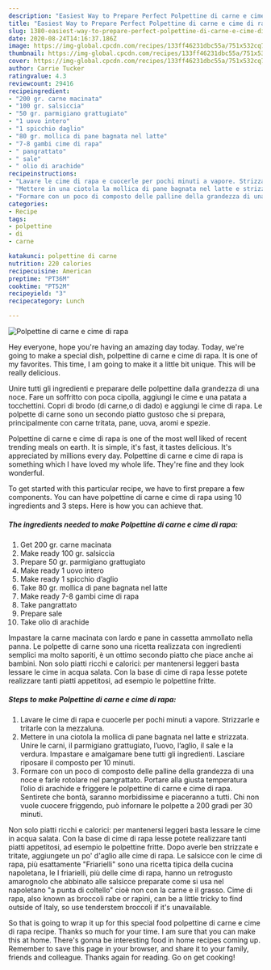 ```yaml
---
description: "Easiest Way to Prepare Perfect Polpettine di carne e cime di rapa"
title: "Easiest Way to Prepare Perfect Polpettine di carne e cime di rapa"
slug: 1380-easiest-way-to-prepare-perfect-polpettine-di-carne-e-cime-di-rapa
date: 2020-08-24T14:16:37.186Z
image: https://img-global.cpcdn.com/recipes/133ff46231dbc55a/751x532cq70/polpettine-di-carne-e-cime-di-rapa-recipe-main-photo.jpg
thumbnail: https://img-global.cpcdn.com/recipes/133ff46231dbc55a/751x532cq70/polpettine-di-carne-e-cime-di-rapa-recipe-main-photo.jpg
cover: https://img-global.cpcdn.com/recipes/133ff46231dbc55a/751x532cq70/polpettine-di-carne-e-cime-di-rapa-recipe-main-photo.jpg
author: Carrie Tucker
ratingvalue: 4.3
reviewcount: 29416
recipeingredient:
- "200 gr. carne macinata"
- "100 gr. salsiccia"
- "50 gr. parmigiano grattugiato"
- "1 uovo intero"
- "1 spicchio daglio"
- "80 gr. mollica di pane bagnata nel latte"
- "7-8 gambi cime di rapa"
- " pangrattato"
- " sale"
- " olio di arachide"
recipeinstructions:
- "Lavare le cime di rapa e cuocerle per pochi minuti a vapore. Strizzarle e tritarle con la mezzaluna."
- "Mettere in una ciotola la mollica di pane bagnata nel latte e strizzata. Unire le carni, il parmigiano grattugiato, l’uovo, l’aglio, il sale e la verdura. Impastare e amalgamare bene tutti gli ingredienti. Lasciare riposare il composto per 10 minuti."
- "Formare con un poco di composto delle palline della grandezza di una noce e farle rotolare nel pangrattato. Portare alla giusta temperatura l’olio di arachide e friggere le polpettine di carne e cime di rapa. Sentirete che bontà, saranno morbidissime e piaceranno a tutti. Chi non vuole cuocere friggendo, può infornare le polpette a 200 gradi per 30 minuti."
categories:
- Recipe
tags:
- polpettine
- di
- carne

katakunci: polpettine di carne 
nutrition: 220 calories
recipecuisine: American
preptime: "PT36M"
cooktime: "PT52M"
recipeyield: "3"
recipecategory: Lunch

---
```



![Polpettine di carne e cime di rapa](https://img-global.cpcdn.com/recipes/133ff46231dbc55a/751x532cq70/polpettine-di-carne-e-cime-di-rapa-recipe-main-photo.jpg)

Hey everyone, hope you're having an amazing day today. Today, we're going to make a special dish, polpettine di carne e cime di rapa. It is one of my favorites. This time, I am going to make it a little bit unique. This will be really delicious.

Unire tutti gli ingredienti e preparare delle polpettine dalla grandezza di una noce. Fare un soffritto con poca cipolla, aggiungi le cime e una patata a tocchettini. Copri di brodo (di carne,o di dado) e aggiungi le cime di rapa. Le polpette di carne sono un secondo piatto gustoso che si prepara, principalmente con carne tritata, pane, uova, aromi e spezie.

Polpettine di carne e cime di rapa is one of the most well liked of recent trending meals on earth. It is simple, it's fast, it tastes delicious. It's appreciated by millions every day. Polpettine di carne e cime di rapa is something which I have loved my whole life. They're fine and they look wonderful.


To get started with this particular recipe, we have to first prepare a few components. You can have polpettine di carne e cime di rapa using 10 ingredients and 3 steps. Here is how you can achieve that.

<!--inarticleads1-->

##### The ingredients needed to make Polpettine di carne e cime di rapa:

1. Get 200 gr. carne macinata
1. Make ready 100 gr. salsiccia
1. Prepare 50 gr. parmigiano grattugiato
1. Make ready 1 uovo intero
1. Make ready 1 spicchio d’aglio
1. Take 80 gr. mollica di pane bagnata nel latte
1. Make ready 7-8 gambi cime di rapa
1. Take  pangrattato
1. Prepare  sale
1. Take  olio di arachide


Impastare la carne macinata con lardo e pane in cassetta ammollato nella panna. Le polpette di carne sono una ricetta realizzata con ingredienti semplici ma molto saporiti, è un ottimo secondo piatto che piace anche ai bambini. Non solo piatti ricchi e calorici: per mantenersi leggeri basta lessare le cime in acqua salata. Con la base di cime di rapa lesse potete realizzare tanti piatti appetitosi, ad esempio le polpettine fritte. 

<!--inarticleads2-->

##### Steps to make Polpettine di carne e cime di rapa:

1. Lavare le cime di rapa e cuocerle per pochi minuti a vapore. Strizzarle e tritarle con la mezzaluna.
1. Mettere in una ciotola la mollica di pane bagnata nel latte e strizzata. Unire le carni, il parmigiano grattugiato, l’uovo, l’aglio, il sale e la verdura. Impastare e amalgamare bene tutti gli ingredienti. Lasciare riposare il composto per 10 minuti.
1. Formare con un poco di composto delle palline della grandezza di una noce e farle rotolare nel pangrattato. Portare alla giusta temperatura l’olio di arachide e friggere le polpettine di carne e cime di rapa. Sentirete che bontà, saranno morbidissime e piaceranno a tutti. Chi non vuole cuocere friggendo, può infornare le polpette a 200 gradi per 30 minuti.


Non solo piatti ricchi e calorici: per mantenersi leggeri basta lessare le cime in acqua salata. Con la base di cime di rapa lesse potete realizzare tanti piatti appetitosi, ad esempio le polpettine fritte. Dopo averle ben strizzate e tritate, aggiungete un po&#39; d&#39;aglio alle cime di rapa. Le salsicce con le cime di rapa, più esattamente &#34;Friarielli&#34; sono una ricetta tipica della cucina napoletana, le I friarielli, più delle cime di rapa, hanno un retrogusto amarognolo che abbinato alle salsicce preparate come si usa nel napoletano &#34;a punta di coltello&#34; cioè non con la carne e il grasso. Cime di rapa, also known as broccoli rabe or rapini, can be a little tricky to find outside of Italy, so use tenderstem broccoli if it&#39;s unavailable. 

So that is going to wrap it up for this special food polpettine di carne e cime di rapa recipe. Thanks so much for your time. I am sure that you can make this at home. There's gonna be interesting food in home recipes coming up. Remember to save this page in your browser, and share it to your family, friends and colleague. Thanks again for reading. Go on get cooking!
